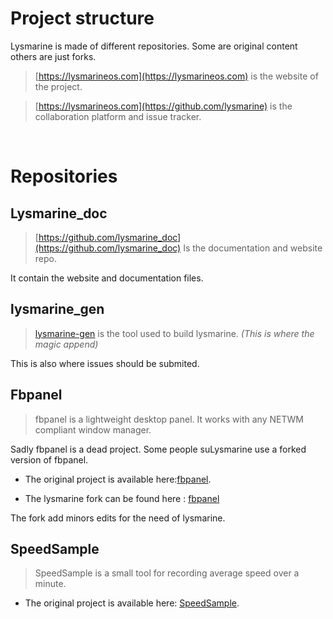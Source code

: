 # Project structure
Lysmarine is made of different repositories. Some are original content others are just forks.  

> [https://lysmarineos.com](https://lysmarineos.com) is the website of the project.

> [https://lysmarineos.com](https://github.com/lysmarine) is the collaboration platform and issue tracker.

<br/>

# Repositories
## Lysmarine_doc

> [https://github.com/lysmarine_doc](https://github.com/lysmarine_doc) Is the documentation and website repo.

It contain the website and documentation files. 

## lysmarine_gen

 > [lysmarine-gen](https://gitlab.com/lysmarine/lysmarine_gen) is the tool used to build lysmarine. *(This is where the magic append)*

This is also where issues should be submited. 


## Fbpanel

> fbpanel is a lightweight desktop panel. It works with any NETWM compliant window manager.

Sadly fbpanel is a dead project. Some people suLysmarine use a forked version of fbpanel.

 - The original project is available here:[fbpanel](https://aanatoly.github.io/fbpanel/).

 - The lysmarine fork can be found here : [fbpanel](https://gitlab.com/lysmarine/fbpanel)

The fork add minors edits for the need of lysmarine.



## SpeedSample

> SpeedSample is a small tool for recording average speed over a minute.

   - The original project is available here: [SpeedSample](https://github.com/fredericGuilbault/SpeedSample).
